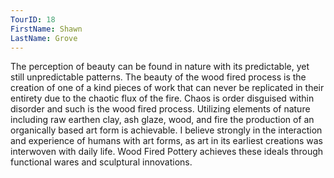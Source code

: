 ```yaml
---
TourID: 18
FirstName: Shawn
LastName: Grove
---
```

The perception of beauty can be found in nature with its predictable, yet still unpredictable patterns. The beauty of the wood fired process is the creation of one of a kind pieces of work that can never be replicated in their entirety due to the chaotic flux of the fire. Chaos is order disguised within disorder and such is the wood fired process. Utilizing elements of nature including raw earthen clay, ash glaze, wood, and fire the production of an organically based art form is achievable. I believe strongly in the interaction and experience of humans with art forms, as art in its earliest creations was interwoven with daily life. Wood Fired Pottery achieves these ideals through functional wares and sculptural innovations.
